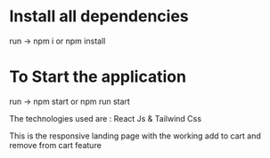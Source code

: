 # Install all dependencies

run -> npm i or npm install

# To Start the application

run -> npm start or npm run start

The technologies used are : React Js & Tailwind Css

This is the responsive landing page with the working add to cart and remove from cart feature
